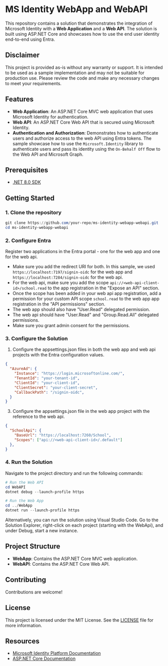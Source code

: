 # MS Identity WebApp and WebAPI

This repository contains a solution that demonstrates the integration of Microsoft Identity with a **Web Application** and a **Web API**. The solution is built using ASP.NET Core and showcases how to use the end user identity end-to-end using Entra.

## Disclaimer

This project is provided as-is without any warranty or support. It is intended to be used as a sample implementation and may not be suitable for production use. Please review the code and make any necessary changes to meet your requirements.

## Features

- **Web Application**: An ASP.NET Core MVC web application that uses Microsoft Identity for authentication.
- **Web API**: An ASP.NET Core Web API that is secured using Microsoft Identity.
- **Authentication and Authorization**: Demonstrates how to authenticate users and authorize access to the web API using Entra tokens. The sample showcase how to use the `Microsoft.Identity` library to authenticate users and pass its identity using the `On-Behalf Off` flow to the Web API and Microsoft Graph.

## Prerequisites

- [.NET 8.0 SDK](https://dotnet.microsoft.com/download/dotnet/8.0)

## Getting Started

### 1. Clone the repository

```powershell
git clone https://github.com/your-repo/ms-identity-webapp-webapi.git
cd ms-identity-webapp-webapi
```

### 2. Configure Entra

Register two applications in the Entra portal - one for the web app and one for the web api.
* Make sure you add the redirect URI for both. In this sample, we used `https://localhost:7197/signin-oidc` for the web app and `https://localhost:7284/signin-oidc` for the web api.
* For the web api, make sure you add the scope `api://<web-api-client-id>/school.read` to the app registration in the "Expose an API" section.
* Once the scope has been added in your web api app registration, add a permission for your custom API scope `school.read` to the web app app registration in the "API permissions" section.
* The web app should also have "User.Read" delegated permission.
* The web api should have "User.Read" and "Group.Read.All" delegated permissions.
* Make sure you grant admin consent for the permissions.
    
### 3. Configure the Solution
1. Configure the appsettings.json files in both the web app and web api projects with the Entra configuration values.

```json
{
  "AzureAd": {
    "Instance": "https://login.microsoftonline.com/",
    "TenantId": "your-tenant-id",
    "ClientId": "your-client-id",
    "ClientSecret": "your-client-secret",
    "CallbackPath": "/signin-oidc",
  }
}
```
3. Configure the appsettings.json file in the web app project with the reference to the web api.

```json
{
  "SchoolApi": {
    "BaseUrl": "https://localhost:7260/School",
    "Scopes": ["api://<web-api-client-id>/.default"]
  },
}
```

### 4. Run the Solution

Navigate to the project directory and run the following commands:

```powershell
# Run the Web API
cd WebAPI
dotnet debug --launch-profile https

# Run the Web App
cd ../WebApp
dotnet run --launch-profile https
```
Alternatively, you can run the solution using Visual Studio Code.  Go to the Solution Explorer, right-click on each project (starting with the WebApi), and under Debug, start a new instance.

## Project Structure

- **WebApp**: Contains the ASP.NET Core MVC web application.
- **WebAPI**: Contains the ASP.NET Core Web API.

## Contributing

Contributions are welcome!

## License

This project is licensed under the MIT License. See the [LICENSE](LICENSE) file for more information.

## Resources

- [Microsoft Identity Platform Documentation](https://docs.microsoft.com/en-us/azure/active-directory/develop/)
- [ASP.NET Core Documentation](https://docs.microsoft.com/en-us/aspnet/core/)
